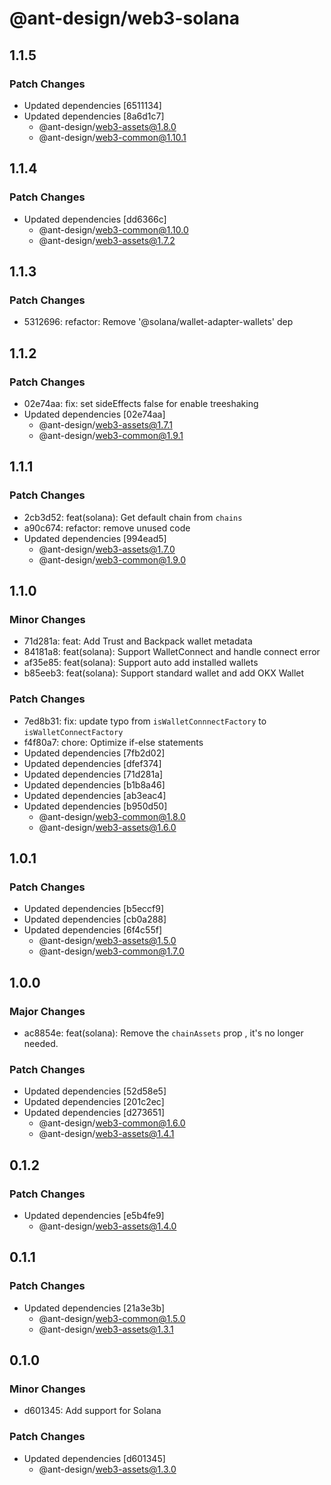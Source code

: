 # @ant-design/web3-solana

## 1.1.5

### Patch Changes

- Updated dependencies [6511134]
- Updated dependencies [8a6d1c7]
  - @ant-design/web3-assets@1.8.0
  - @ant-design/web3-common@1.10.1

## 1.1.4

### Patch Changes

- Updated dependencies [dd6366c]
  - @ant-design/web3-common@1.10.0
  - @ant-design/web3-assets@1.7.2

## 1.1.3

### Patch Changes

- 5312696: refactor: Remove '@solana/wallet-adapter-wallets' dep

## 1.1.2

### Patch Changes

- 02e74aa: fix: set sideEffects false for enable treeshaking
- Updated dependencies [02e74aa]
  - @ant-design/web3-assets@1.7.1
  - @ant-design/web3-common@1.9.1

## 1.1.1

### Patch Changes

- 2cb3d52: feat(solana): Get default chain from `chains`
- a90c674: refactor: remove unused code
- Updated dependencies [994ead5]
  - @ant-design/web3-assets@1.7.0
  - @ant-design/web3-common@1.9.0

## 1.1.0

### Minor Changes

- 71d281a: feat: Add Trust and Backpack wallet metadata
- 84181a8: feat(solana): Support WalletConnect and handle connect error
- af35e85: feat(solana): Support auto add installed wallets
- b85eeb3: feat(solana): Support standard wallet and add OKX Wallet

### Patch Changes

- 7ed8b31: fix: update typo from `isWalletConnnectFactory` to `isWalletConnectFactory`
- f4f80a7: chore: Optimize if-else statements
- Updated dependencies [7fb2d02]
- Updated dependencies [dfef374]
- Updated dependencies [71d281a]
- Updated dependencies [b1b8a46]
- Updated dependencies [ab3eac4]
- Updated dependencies [b950d50]
  - @ant-design/web3-common@1.8.0
  - @ant-design/web3-assets@1.6.0

## 1.0.1

### Patch Changes

- Updated dependencies [b5eccf9]
- Updated dependencies [cb0a288]
- Updated dependencies [6f4c55f]
  - @ant-design/web3-assets@1.5.0
  - @ant-design/web3-common@1.7.0

## 1.0.0

### Major Changes

- ac8854e: feat(solana): Remove the `chainAssets` prop , it's no longer needed.

### Patch Changes

- Updated dependencies [52d58e5]
- Updated dependencies [201c2ec]
- Updated dependencies [d273651]
  - @ant-design/web3-common@1.6.0
  - @ant-design/web3-assets@1.4.1

## 0.1.2

### Patch Changes

- Updated dependencies [e5b4fe9]
  - @ant-design/web3-assets@1.4.0

## 0.1.1

### Patch Changes

- Updated dependencies [21a3e3b]
  - @ant-design/web3-common@1.5.0
  - @ant-design/web3-assets@1.3.1

## 0.1.0

### Minor Changes

- d601345: Add support for Solana

### Patch Changes

- Updated dependencies [d601345]
  - @ant-design/web3-assets@1.3.0
